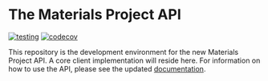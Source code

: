 # The Materials Project API

[![testing](https://github.com/materialsproject/api/workflows/testing/badge.svg)](https://github.com/materialsproject/api/actions?query=workflow%3Atesting)
[![codecov](https://codecov.io/gh/materialsproject/api/branch/main/graph/badge.svg)](https://codecov.io/gh/materialsproject/api)

This repository is the development environment for the new Materials Project API. A core client implementation will reside here. For information on how to use the API, please see the updated [documentation](https://next-gen-docs.materialsproject.org/downloading-data/how-do-i-download-the-materials-project-database).
